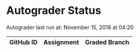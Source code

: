 # Autograder Status
Autograder last run at: November 15, 2018 at 04:20

| GitHub ID | Assignment | Graded Branch |
|-----------|------------|---------------|
